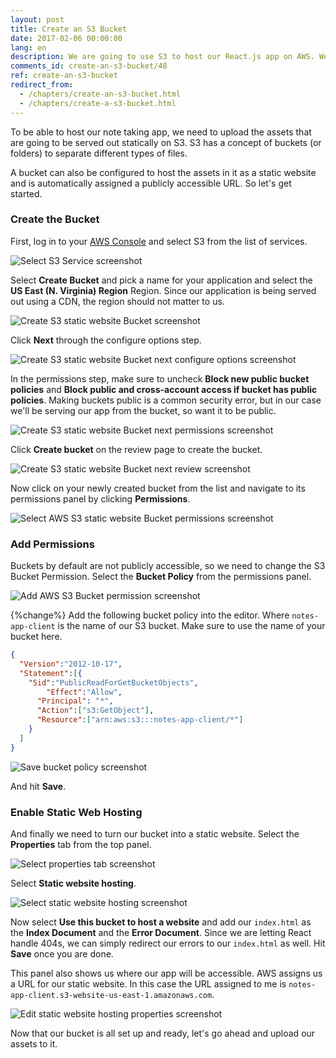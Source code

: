 ```yaml
---
layout: post
title: Create an S3 Bucket
date: 2017-02-06 00:00:00
lang: en
description: We are going to use S3 to host our React.js app on AWS. We first need to configure our S3 bucket with the correct Bucket Policy and enable Static Web Hosting through the AWS console before we can upload our app.
comments_id: create-an-s3-bucket/48
ref: create-an-s3-bucket
redirect_from:
  - /chapters/create-an-s3-bucket.html
  - /chapters/create-a-s3-bucket.html
---
```


To be able to host our note taking app, we need to upload the assets that are going to be served out statically on S3. S3 has a concept of buckets (or folders) to separate different types of files.

A bucket can also be configured to host the assets in it as a static website and is automatically assigned a publicly accessible URL. So let's get started.

### Create the Bucket

First, log in to your [AWS Console](https://console.aws.amazon.com) and select S3 from the list of services.

![Select S3 Service screenshot](/assets/select-s3-service.png)

Select **Create Bucket** and pick a name for your application and select the **US East (N. Virginia) Region** Region. Since our application is being served out using a CDN, the region should not matter to us.

![Create S3 static website Bucket screenshot](/assets/create-s3-bucket-1-name.png)

Click **Next** through the configure options step.

![Create S3 static website Bucket next configure options screenshot](/assets/create-s3-bucket-2-configure-options.png)

In the permissions step, make sure to uncheck **Block new public bucket policies** and **Block public and cross-account access if bucket has public policies**. Making buckets public is a common security error, but in our case we'll be serving our app from the bucket, so want it to be public.

![Create S3 static website Bucket next permissions screenshot](/assets/create-s3-bucket-3-permissions.png)

Click **Create bucket** on the review page to create the bucket.

![Create S3 static website Bucket next review screenshot](/assets/create-s3-bucket-4-review.png)

Now click on your newly created bucket from the list and navigate to its permissions panel by clicking **Permissions**.

![Select AWS S3 static website Bucket permissions screenshot](/assets/select-bucket-permissions.png)

### Add Permissions

Buckets by default are not publicly accessible, so we need to change the S3 Bucket Permission. Select the **Bucket Policy** from the permissions panel.

![Add AWS S3 Bucket permission screenshot](/assets/add-bucket-policy.png)

{%change%} Add the following bucket policy into the editor. Where `notes-app-client` is the name of our S3 bucket. Make sure to use the name of your bucket here.

```json
{
  "Version":"2012-10-17",
  "Statement":[{
	"Sid":"PublicReadForGetBucketObjects",
        "Effect":"Allow",
	  "Principal": "*",
      "Action":["s3:GetObject"],
      "Resource":["arn:aws:s3:::notes-app-client/*"]
    }
  ]
}
```

![Save bucket policy screenshot](/assets/save-bucket-policy.png)

And hit **Save**.

### Enable Static Web Hosting

And finally we need to turn our bucket into a static website. Select the **Properties** tab from the top panel.

![Select properties tab screenshot](/assets/select-bucket-properties.png)

Select **Static website hosting**.

![Select static website hosting screenshot](/assets/select-static-website-hosting.png)

Now select **Use this bucket to host a website** and add our `index.html` as the **Index Document** and the **Error Document**. Since we are letting React handle 404s, we can simply redirect our errors to our `index.html` as well. Hit **Save** once you are done.

This panel also shows us where our app will be accessible. AWS assigns us a URL for our static website. In this case the URL assigned to me is `notes-app-client.s3-website-us-east-1.amazonaws.com`.

![Edit static website hosting properties screenshot](/assets/edit-static-web-hosting-properties.png)

Now that our bucket is all set up and ready, let's go ahead and upload our assets to it.
